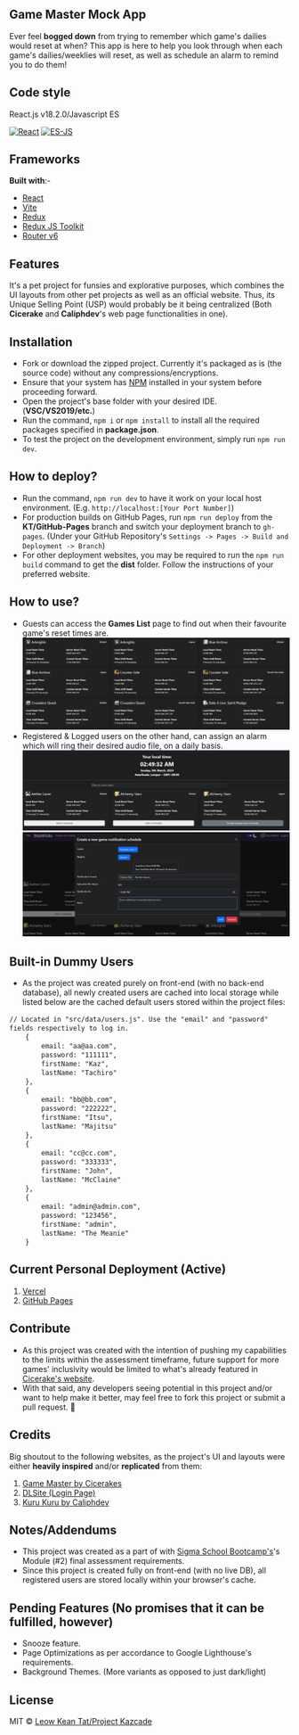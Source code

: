 ## Game Master Mock App
Ever feel **bogged down** from trying to remember which game's dailies would reset at when? This app is here to help you look through when each game's dailies/weeklies will reset, as well as schedule an alarm to remind you to do them!

## Code style
React.js v18.2.0/Javascript ES

[![React](https://img.shields.io/badge/Coding%20Style-React-brightgreen.svg?style=flat)](https://github.com/facebook/react)
[![ES-JS](https://img.shields.io/badge/Coding%20Style-Javascript%20ES%202022-brightgreen.svg?style=flat)](https://github.com/standard/standard)

## Frameworks
**Built with**:-
- [React](https://react.dev/)
- [Vite](https://vitejs.dev/)
- [Redux](https://redux.js.org/)
- [Redux JS Toolkit](https://redux-toolkit.js.org/)
- [Router v6](https://reactrouter.com/en/main)

## Features
It's a pet project for funsies and explorative purposes, which combines the UI layouts from other pet projects as well as an official website. Thus, its Unique Selling Point (USP) would probably be it being centralized (Both **Cicerake** and **Caliphdev**'s web page functionalities in one).

## Installation
- Fork or download the zipped project. Currently it's packaged as is (the source code) without any compressions/encryptions.
- Ensure that your system has [NPM](https://nodejs.org/en) installed in your system before proceeding forward.
- Open the project's base folder with your desired IDE. (**VSC/VS2019/etc.**)
- Run the command, `npm i` or `npm install` to install all the required packages specified in <b>package.json</b>.
- To test the project on the development environment, simply run `npm run dev`.

## How to deploy?
- Run the command, `npm run dev` to have it work on your local host environment. (E.g. `http://localhost:[Your Port Number]`)
- For production builds on GitHub Pages, run `npm run deploy` from the **KT/GitHub-Pages** branch and switch your deployment branch to `gh-pages`. (Under your GitHub Repository's `Settings -> Pages -> Build and Deployment -> Branch`)
- For other deployment websites, you may be required to run the `npm run build` command to get the **dist** folder. Follow the instructions of your preferred website.

## How to use?
- Guests can access the **Games List** page to find out when their favourite game's reset times are.
![Guest Feature-1](./demo-images/demo-1.png)
- Registered & Logged users on the other hand, can assign an alarm which will ring their desired audio file, on a daily basis.
![User Feature-1](./demo-images/demo-2.png)
![User Feature-2](./demo-images/demo-3.png)

## Built-in Dummy Users
- As the project was created purely on front-end (with no back-end database), all newly created users are cached into local storage while listed below are the cached default users stored within the project files:

```
// Located in "src/data/users.js". Use the "email" and "password" fields respectively to log in.
    {
        email: "aa@aa.com",
        password: "111111",
        firstName: "Kaz",
        lastName: "Tachiro"
    },
    {
        email: "bb@bb.com",
        password: "222222",
        firstName: "Itsu",
        lastName: "Majitsu"
    },
    {
        email: "cc@cc.com",
        password: "333333",
        firstName: "John",
        lastName: "McClaine"
    },
    {
        email: "admin@admin.com",
        password: "123456",
        firstName: "admin",
        lastName: "The Meanie"
    }
```

## Current Personal Deployment (Active)
1. [Vercel](https://ssb-m2-11b-todo-list-app-v5-assessment.vercel.app/)
2. [GitHub Pages](https://ktleow93584.github.io/SSB-M2-11b-TODO-List-App-v5-Assessment/)

## Contribute
- As this project was created with the intention of pushing my capabilities to the limits within the assessment timeframe, future support for more games' inclusivity would be limited to what's already featured in [Cicerake's website](https://cicerakes.github.io/Game-Time-Master/).
- With that said, any developers seeing potential in this project and/or want to help make it better, may feel free to fork this project or submit a pull request. 🦾

## Credits
Big shoutout to the following websites, as the project's UI and layouts were either <b>heavily inspired</b> and/or <b>replicated</b> from them:
1. [Game Master by Cicerakes](https://github.com/cicerakes/Game-Time-Master)
2. [DLSite (Login Page)](https://login.dlsite.com/login)
3. [Kuru Kuru by Caliphdev](https://github.com/caliphdev/herta_kuru)

## Notes/Addendums
- This project was created as a part of with [Sigma School Bootcamp's](https://sigmaschool.co/complete-software-development-programme)'s Module (#2) final assessment requirements.
- Since this project is created fully on front-end (with no live DB), all registered users are stored locally within your browser's cache.

## Pending Features (No promises that it can be fulfilled, however)
- Snooze feature.
- Page Optimizations as per accordance to Google Lighthouse's requirements.
- Background Themes. (More variants as opposed to just dark/light)

## License
MIT © [Leow Kean Tat/Project Kazcade](https://github.com/KTLeow93584)
